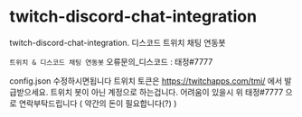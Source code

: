 # twitch-discord-chat-integration
twitch-discord-chat-integration.
디스코드 트위치 채팅 연동봇

```트위치 & 디스코드 채팅 연동봇```
오류문의_디스코드 : 태정#7777 

config.json 수정하시면됩니다
트위치 토큰은 https://twitchapps.com/tmi/ 에서 발급받으세요.
트위치 봇이 아닌 계정으로 하는겁니다.
어려움이 있을시 위 태정#7777 으로 연락부탁드립니다 ( 약간의 돈이 필요합니다(?) )
